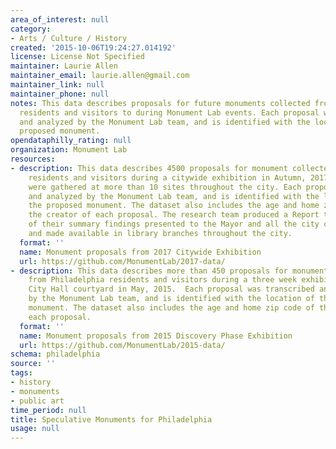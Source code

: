 ```yaml
---
area_of_interest: null
category:
- Arts / Culture / History
created: '2015-10-06T19:24:27.014192'
license: License Not Specified
maintainer: Laurie Allen
maintainer_email: laurie.allen@gmail.com
maintainer_link: null
maintainer_phone: null
notes: This data describes proposals for future monuments collected from Philadelphia
  residents and visitors to during Monument Lab events. Each proposal was transcribed
  and analyzed by the Monument Lab team, and is identified with the location of the
  proposed monument.
opendataphilly_rating: null
organization: Monument Lab
resources:
- description: This data describes 4500 proposals for monument collected from Philadelphia
    residents and visitors during a citywide exhibition in Autumn, 2017. The proposals
    were gathered at more than 10 sites throughout the city. Each proposal was transcribed
    and analyzed by the Monument Lab team, and is identified with the location of
    the proposed monument. The dataset also includes the age and home zip code of
    the creator of each proposal. The research team produced a Report to the City
    of their summary findings presented to the Mayor and all the city commissioners,
    and made available in library branches throughout the city.
  format: ''
  name: Monument proposals from 2017 Citywide Exhibition
  url: https://github.com/MonumentLab/2017-data/
- description: This data describes more than 450 proposals for monument collected
    from Philadelphia residents and visitors during a three week exhibition in the
    City Hall courtyard in May, 2015.  Each proposal was transcribed and analyzed
    by the Monument Lab team, and is identified with the location of the proposed
    monument. The dataset also includes the age and home zip code of the creator of
    each proposal.
  format: ''
  name: Monument proposals from 2015 Discovery Phase Exhibition
  url: https://github.com/MonumentLab/2015-data/
schema: philadelphia
source: ''
tags:
- history
- monuments
- public art
time_period: null
title: Speculative Monuments for Philadelphia
usage: null
---
```

